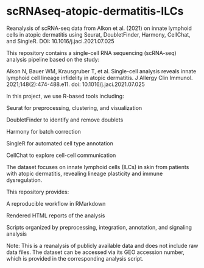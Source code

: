 # scRNAseq-atopic-dermatitis-ILCs
Reanalysis of scRNA-seq data from Alkon et al. (2021) on innate lymphoid cells in atopic dermatitis using Seurat, DoubletFinder, Harmony, CellChat, and SingleR. DOI: 10.1016/j.jaci.2021.07.025

This repository contains a single-cell RNA sequencing (scRNA-seq) analysis pipeline based on the study:

Alkon N, Bauer WM, Krausgruber T, et al.
Single-cell analysis reveals innate lymphoid cell lineage infidelity in atopic dermatitis.
J Allergy Clin Immunol. 2021;148(2):474-488.e11. doi: 10.1016/j.jaci.2021.07.025

In this project, we use R-based tools including:

Seurat for preprocessing, clustering, and visualization

DoubletFinder to identify and remove doublets

Harmony for batch correction

SingleR for automated cell type annotation

CellChat to explore cell-cell communication

The dataset focuses on innate lymphoid cells (ILCs) in skin from patients with atopic dermatitis, revealing lineage plasticity and immune dysregulation.

This repository provides:

A reproducible workflow in RMarkdown

Rendered HTML reports of the analysis

Scripts organized by preprocessing, integration, annotation, and signaling analysis

Note: This is a reanalysis of publicly available data and does not include raw data files. The dataset can be accessed via its GEO accession number, which is provided in the corresponding analysis script.
